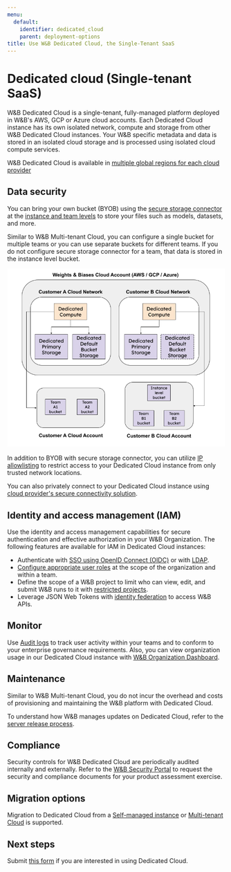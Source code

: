 ```yaml
---
menu:
  default:
    identifier: dedicated_cloud
    parent: deployment-options
title: Use W&B Dedicated Cloud, the Single-Tenant SaaS
---
```


# Dedicated cloud (Single-tenant SaaS)

W&B Dedicated Cloud is a single-tenant, fully-managed platform deployed in W&B's AWS, GCP or Azure cloud accounts. Each Dedicated Cloud instance has its own isolated network, compute and storage from other W&B Dedicated Cloud instances. Your W&B specific metadata and data is stored in an isolated cloud storage and is processed using isolated cloud compute services. 

W&B Dedicated Cloud is available in [multiple global regions for each cloud provider](./dedicated_regions.md)

## Data security 

You can bring your own bucket (BYOB) using the [secure storage connector](../data-security/secure-storage-connector.md) at the [instance and team levels](../data-security/secure-storage-connector.md#configuration-options) to store your files such as models, datasets, and more.

Similar to W&B Multi-tenant Cloud, you can configure a single bucket for multiple teams or you can use separate buckets for different teams. If you do not configure secure storage connector for a team, that data is stored in the instance level bucket.

![](/images/hosting/dedicated_cloud_arch.png)

In addition to BYOB with secure storage connector, you can utilize [IP allowlisting](../data-security/ip-allowlisting.md) to restrict access to your Dedicated Cloud instance from only trusted network locations. 

You can also privately connect to your Dedicated Cloud instance using [cloud provider's secure connectivity solution](../data-security/private-connectivity.md).

## Identity and access management (IAM)

Use the identity and access management capabilities for secure authentication and effective authorization in your W&B Organization. The following features are available for IAM in Dedicated Cloud instances:

* Authenticate with [SSO using OpenID Connect (OIDC)](../iam/sso.md) or with [LDAP](../iam/ldap.md).
* [Configure appropriate user roles](../iam/manage-organization.md#assign-or-update-a-users-role) at the scope of the organization and within a team.
* Define the scope of a W&B project to limit who can view, edit, and submit W&B runs to it with [restricted projects](../iam/restricted-projects.md).
* Leverage JSON Web Tokens with [identity federation](../iam/identity_federation.md) to access W&B APIs.

## Monitor

Use [Audit logs](../monitoring-usage/audit-logging.md) to track user activity within your teams and to conform to your enterprise governance requirements. Also, you can view organization usage in our Dedicated Cloud instance with [W&B Organization Dashboard](../monitoring-usage/org_dashboard.md).

## Maintenance

Similar to W&B Multi-tenant Cloud, you do not incur the overhead and costs of provisioning and maintaining the W&B platform with Dedicated Cloud.

To understand how W&B manages updates on Dedicated Cloud, refer to the [server release process](../server-release-process.md).

## Compliance

Security controls for W&B Dedicated Cloud are periodically audited internally and externally. Refer to the [W&B Security Portal](https://security.wandb.ai/) to request the security and compliance documents for your product assessment exercise.

## Migration options

Migration to Dedicated Cloud from a [Self-managed instance](./self-managed.md) or [Multi-tenant Cloud](./saas_cloud.md) is supported.

## Next steps

Submit [this form](https://wandb.ai/site/for-enterprise/dedicated-saas-trial) if you are interested in using Dedicated Cloud.
